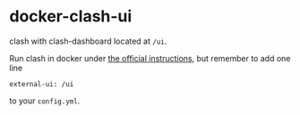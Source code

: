 # docker-clash-ui
clash with clash-dashboard located at `/ui`.

Run clash in docker under [the official instructions](https://github.com/Dreamacro/clash/wiki/Run-clash-in-docker), but remember to add one line
```
external-ui: /ui
```
to your `config.yml`.
